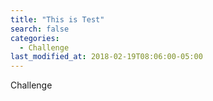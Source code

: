 ```yaml
---
title: "This is Test"
search: false
categories: 
  - Challenge
last_modified_at: 2018-02-19T08:06:00-05:00
---
```

Challenge